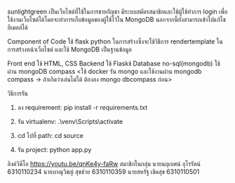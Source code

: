 sunlightgreen
เป็นเว็บไซต์ที่ใช้ในการขายกัญชา มีระบบสมัครสมาชิกและใช้ผู้ใช้ทำการ login เพื่อใช้งานเว็บไซต์ได้โดยจะทำการเก็บข้อมูลของผู้ใช้ไว้ใน MongoDB นอกจากนี้ยังสามารถเข้าไปแก้ไขอีเมลล์ได้

Component of Code
ใช้ flask python ในการสร้างซึ่งจะใช้วิธีการ rendertemplate ในการสร้างหน้าเว็บไซต์ และใช้ MongoDB เป็นฐานข้อมูล

Front end ใช้ HTML, CSS
Backend ใช้ Flaskช้
Database no-sql(mongodb) ใช้ผ่าน mongoDB compass <ใช้ docker รัน mongo และใช้งานผ่าน mongodb compass -> ถ้าเกิดว่าเล่นไม่ได้ ต้องลง mongo dbcompass ก่อน>


วิธีการรัน

1. ลง requirement:
pip install -r requirements.txt

2. รัน virtualenv:
.\venv\Scripts\activate

3. cd ไปที่ path:
cd source

4. รัน project:
python app.py









ลิงค์วิดีโอ
https://youtu.be/qnKe4y-faRw
สมาชิกในกลุ่ม
นายนฤเบศน์ อุไรรัตน์  6310110234
นายภาณุวิชญ์ สุขช่วย 6310110359
นายสหรัฐ เชิดสุข    6310110501